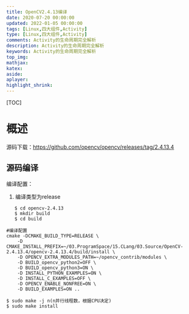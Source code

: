 ```yaml
---
title: OpenCV2.4.13编译
date: 2020-07-20 00:00:00
updated: 2022-01-05 00:00:00
tags: [Linux,四大组件,Activity]
type: [Linux,四大组件,Activity]
comments: Activity的生命周期完全解析
description: Activity的生命周期完全解析
keywords: Activity的生命周期完全解析
top_img:
mathjax:
katex:
aside:
aplayer:
highlight_shrink:
---
```


[TOC]



# 概述

源码下载：https://github.com/opencv/opencv/releases/tag/2.4.13.4



## 源码编译

编译配置：

1. 编译类型为release

```
   $ cd opencv-2.4.13
   $ mkdir build
   $ cd build
```

   

   

```shell
#编译配置
cmake -DCMAKE_BUILD_TYPE=RELEASE \
    -D CMAKE_INSTALL_PREFIX=~/03.ProgramSpace/15.CLang/03.Source/OpenCV-2.4.13.4/opencv-2.4.13.4/build/install \
    -D OPENCV_EXTRA_MODULES_PATH=~/opencv_contrib/modules \
    -D BUILD_opencv_python2=OFF \
    -D BUILD_opencv_python3=ON \
    -D INSTALL_PYTHON_EXAMPLES=ON \
    -D INSTALL_C_EXAMPLES=OFF \
    -D OPENCV_ENABLE_NONFREE=ON \
    -D BUILD_EXAMPLES=ON ..
```



```
$ sudo make -j n(n并行线程数，根据CPU决定)
$ sudo make install
```

